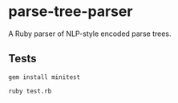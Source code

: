 # parse-tree-parser

A Ruby parser of NLP-style encoded parse trees.

## Tests

`gem install minitest`

`ruby test.rb`
